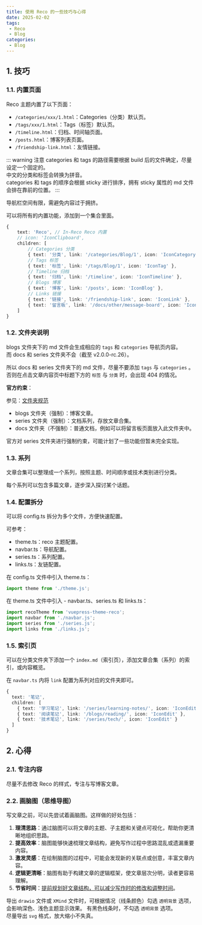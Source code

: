 ```yaml
---
title: 使用 Reco 的一些技巧与心得
date: 2025-02-02
tags:
 - Reco
 - Blog
categories:
 - Blog
---
```


## 1. 技巧

### 1.1. 内置页面

Reco 主题内置了以下页面：

- `/categories/xxx/1.html`：Categories（分类）默认页。
- `/tags/xxx/1.html`：Tags（标签）默认页。
- `/timeline.html`：归档、时间轴页面。
- `/posts.html`：博客列表页面。
- `/friendship-link.html`：友情链接。

::: warning 注意
categories 和 tags 的路径需要根据 build 后的文件确定，尽量设定一个固定的。  
中文的分类和标签会转换为拼音。  
categories 和 tags 的顺序会根据 sticky 进行排序，拥有 sticky 属性的 md 文件会排在靠前的位置。
:::

导航栏空间有限，需避免内容过于拥挤。

可以将所有的内置功能，添加到一个集合里面。

``` ts
{
    text: 'Reco', // In-Reco Reco 内置
    // icon: 'IconClipboard',
    children: [
        // Categories 分类
        { text: '分类', link: '/categories/Blog/1', icon: 'IconCategory' },
        // Tags 标签
        { text: '标签', link: '/tags/Blog/1', icon: 'IconTag' },
        // Timeline 归档
        { text: '归档', link: '/timeline', icon: 'IconTimeline' },
        // Blogs 博客
        { text: '博客', link: '/posts', icon: 'IconBlog' },
        // Links 链接
        { text: '链接', link: '/friendship-link', icon: 'IconLink' },
        { text: '留言板', link: '/docs/other/message-board', icon: 'IconMessageBoard' }
    ]
}
```

### 1.2. 文件夹说明

blogs 文件夹下的 md 文件会生成相应的 `tags` 和 `categories` 导航页内容。  
而 docs 和 series 文件夹不会（截至 v2.0.0-rc.26）。

所以 docs 和 series 文件夹下的 md 文件，尽量不要添加 `tags` 与 `categories` 。  
否则在点击文章内容页中标题下方的 `标签` 与 `分类` 时，会出现 404 的情况。

**官方约束**：

参见：[文件夹规范](https://theme-reco.vuejs.press/docs/guide/folder-specification.html)

- blogs 文件夹（强制）：博客文章。
- series 文件夹（强制）：文档系列，存放文章合集。
- docs 文件夹（不强制）：普通文档，例如可以将留言板页面放入此文件夹中。

官方对 series 文件夹进行强制约束，可能计划了一些功能但暂未完全实现。

### 1.3. 系列

文章合集可以整理成一个系列，按照主题、时间顺序或技术类别进行分类。

每个系列可以包含多篇文章，逐步深入探讨某个话题。

### 1.4. 配置拆分

可以将 config.ts 拆分为多个文件，方便快速配置。

可参考：

- theme.ts：reco 主题配置。
- navbar.ts：导航配置。
- series.ts：系列配置。
- links.ts：友链配置。

在 config.ts 文件中引入 theme.ts：

``` ts
import theme from './theme.js';
```

在 theme.ts 文件中引入 - navbar.ts、series.ts 和 links.ts：

``` ts
import recoTheme from 'vuepress-theme-reco';
import navbar from './navbar.js';
import series from './series.js';
import links from './links.js';
```

### 1.5. 索引页

可以在分类文件夹下添加一个 `index.md`（索引页），添加文章合集（系列）的索引，或内容概览。

在 `navbar.ts` 内将 `link` 配置为系列对应的文件夹即可。

``` ts
{
  text: '笔记',
  children: [
    { text: '学习笔记', link: '/series/learning-notes/', icon: 'IconEdit' },
    { text: '阅读笔记', link: '/blogs/reading/', icon: 'IconEdit' },
    { text: '技术笔记', link: '/series/tech/', icon: 'IconEdit' }
  ]
}
```

## 2. 心得

### 2.1. 专注内容

尽量不去修改 Reco 的样式，专注与写博客文章。

### 2.2. 画脑图（思维导图）

写文章之前，可以先尝试着画脑图。这样做的好处包括：

1. **理清思路**：通过脑图可以将文章的主题、子主题和关键点可视化，帮助你更清晰地组织思路。
2. **提高效率**：脑图能够快速梳理文章结构，避免写作过程中思路混乱或遗漏重要内容。
3. **激发灵感**：在绘制脑图的过程中，可能会发现新的关联点或创意，丰富文章内容。
4. **逻辑更清晰**：脑图有助于构建文章的逻辑框架，使文章层次分明，读者更容易理解。
5. **节省时间**：<u>提前规划好文章结构，可以减少写作时的修改和调整时间</u>。

导出 `drawio` 文件或 `XMind` 文件时，可根据情况（线条颜色）勾选 `透明背景` 选项，会影响深色、浅色主题显示效果。
有黑色线条时，不勾选 `透明背景` 选项。  
尽量导出 `svg` 格式，放大缩小不失真。  
